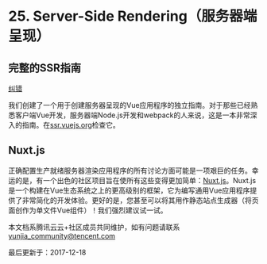 # 25. Server-Side Rendering（服务器端呈现）

## 完整的SSR指南

[纠错](javascript:;)

我们创建了一个用于创建服务器呈现的Vue应用程序的独立指南。对于那些已经熟悉客户端Vue开发，服务器端Node.js开发和webpack的人来说，这是一本非常深入的指南。在[ssr.vuejs.org](https://ssr.vuejs.org/)检查它。

## Nuxt.js

正确配置生产就绪服务器渲染应用程序的所有讨论方面可能是一项艰巨的任务。幸运的是，有一个出色的社区项目旨在使所有这些变得更加简单：[Nuxt.js](https://nuxtjs.org/)。Nuxt.js是一个构建在Vue生态系统之上的更高级别的框架，它为编写通用Vue应用程序提供了非常简化的开发体验。更好的是，您甚至可以将其用作静态站点生成器（将页面创作为单文件Vue组件）！我们强烈建议试一试。

本文档系腾讯云云+社区成员共同维护，如有问题请联系 yunjia_community@tencent.com

最后更新于：2017-12-18